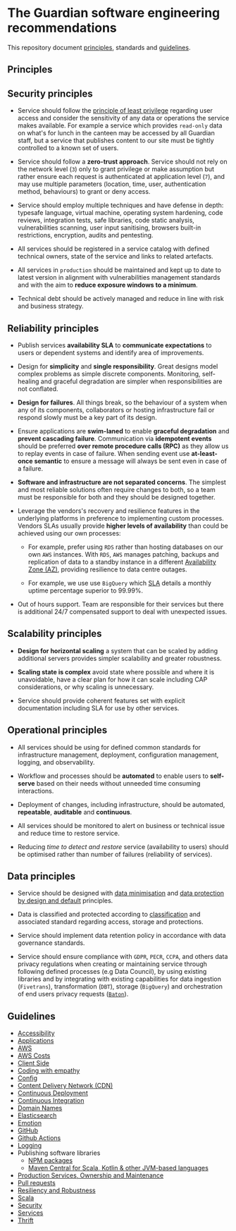 # The Guardian software engineering recommendations

This repository document [principles](#principles), standards and [guidelines](#guidelines).

## Principles

## Security principles

- Service should follow the [principle of least privilege](https://en.wikipedia.org/wiki/Principle_of_least_privilege) regarding user access and consider the sensitivity of any data or operations the service makes available. For example a service which provides `read-only` data on what's for lunch in the canteen may be accessed by all Guardian staff, but a service that publishes content to our site must be tightly controlled to a known set of users.

- Service should follow a **zero-trust approach**. Service should not rely on the network level (`3`) only to grant privilege or make assumption but rather ensure each request is authenticated at application level (`7`), and may use multiple parameters (location, time, user, authentication method, behaviours) to grant or deny access. 

- Service should employ multiple techniques and have defense in depth: typesafe language, virtual machine, operating system hardening, code reviews, integration tests, safe libraries, code static analysis, vulnerabilities scanning, user input sanitising, browsers built-in restrictions, encryption, audits and pentesting.

- All services should be registered in a service catalog with defined technical owners, state of the service and links to related artefacts.

- All services in `production` should be maintained and kept up to date to latest version in alignment with vulnerabilities management standards and with the aim to **reduce exposure windows to a minimum**.

- Technical debt should be actively managed and reduce in line with risk and business strategy.

## Reliability principles

- Publish services **availability SLA** to **communicate expectations** to users or dependent systems and identify area of improvements.

<!-- alex ignore simple -->
- Design for **simplicity** and **single responsibility**. Great designs model complex problems as simple discrete components. Monitoring, self-healing and graceful degradation are simpler when responsibilities are not conflated.

- **Design for failures**. All things break, so the behaviour of a system when any of its components, collaborators or hosting infrastructure fail or respond slowly must be a key part of its design.

- Ensure applications are **swim-laned** to enable **graceful degradation** and **prevent cascading failure**. Communication via **idempotent events** should be preferred **over remote procedure calls (RPC)** as they allow us to replay events in case of failure. When sending event use **at-least-once semantic** to ensure a message will always be sent even in case of a failure.

- **Software and infrastructure are not separated concerns**. The simplest and most reliable solutions often require changes to both, so a team must be responsible for both and they should be designed together.

- Leverage the vendors's recovery and resilience features in the underlying platforms in preference to implementing custom processes. Vendors SLAs usually provide **higher levels of availability** than could be achieved using our own processes: 
    - For example, prefer using `RDS` rather than hosting databases on our own `AWS` instances. With `RDS`, `AWS` manages patching, backups and replication of data to a standby instance in a different [Availability Zone (AZ)](https://aws.amazon.com/about-aws/global-infrastructure/regions_az/), providing resilience to data centre outages.

    - For example, we use use `BigQuery` which [SLA](https://cloud.google.com/bigquery/sla) details a monthly uptime percentage superior to 99.99%. 

- Out of hours support. Team are responsible for their services but there is additional 24/7 compensated support to deal with unexpected issues.

## Scalability principles

- **Design for horizontal scaling** a system that can be scaled by adding additional servers provides simpler scalability and greater robustness.

- **Scaling state is complex** avoid state where possible and where it is unavoidable, have a clear plan for how it can scale including CAP considerations, or why scaling is unnecessary.

- Service should provide coherent features set with explicit documentation including SLA for use by other services.

## Operational principles

- All services should be using for defined common standards for infrastructure management, deployment, configuration management, logging, and observability.

- Workflow and processes should be **automated** to enable users to **self-serve** based on their needs without unneeded time consuming interactions.

- Deployment of changes, including infrastructure, should be automated, **repeatable**, **auditable** and **continuous**. 

- All services should be monitored to alert on business or technical issue and reduce time to restore service.

- Reducing *time to detect and restore* service (availability to users) should be optimised rather than number of failures (reliability of services). 

## Data principles

- Service should be designed with [data minimisation](https://ico.org.uk/for-organisations/guide-to-data-protection/guide-to-the-general-data-protection-regulation-gdpr/principles/data-minimisation/) and [data protection by design and default](https://ico.org.uk/for-organisations/guide-to-data-protection/guide-to-the-general-data-protection-regulation-gdpr/accountability-and-governance/data-protection-by-design-and-default) principles.


- Data is classified and protected according to [classification](https://docs.google.com/document/d/1wXsshs7GKzVdQhO57-QR6RZDFV2ZySPeHjqTvxfceZk/edit) and associated standard regarding access, storage and protections. 

- Service should implement data retention policy in accordance with data governance standards.

- Service should ensure compliance with `GDPR`, `PECR`, `CCPA`, and others data privacy regulations when creating or maintaining service through following defined processes (e.g Data Council), by using existing libraries and by integrating with existing capabilities for data ingestion (`Fivetrans`), transformation (`DBT`), storage (`BigQuery`) and orchestration of end users privacy requests ([`Baton`](https://github.com/guardian/baton)).   


## Guidelines

-   [Accessibility](accessibility.md)
-   [Applications](applications.md)
-   [AWS](AWS.md)
-   [AWS Costs](AWS-costs.md)
-   [Client Side](client-side.md)
-   [Coding with empathy](coding-with-empathy.md)
-   [Config](config.md)
-   [Content Delivery Network (CDN)](cdn.md)
-   [Continuous Deployment](continuous-deployment.md)
-   [Continuous Integration](continuous-integration.md)
-   [Domain Names](domain-names.md)
-   [Elasticsearch](elasticsearch.md)
-   [Emotion](emotion.md)
-   [GitHub](github.md)
-   [Github Actions](github-actions.md)
-   [Logging](logging.md)
- Publishing software libraries
  - [NPM packages](npm-packages.md)
  - [Maven Central for Scala, Kotlin & other JVM-based languages](publishing-libraries-to-maven-central.md)
-   [Production Services, Ownership and Maintenance](ownership.md)
-   [Pull requests](pull-requests.md)
-   [Resiliency and Robustness](resiliency.md)
-   [Scala](scala.md)
-   [Security](security.md)
-   [Services](services.md)
-   [Thrift](thrift.md)
